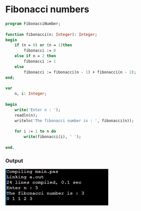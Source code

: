 # Fibonacci numbers

```pascal
program FibonacciNumber;

function fibonacci(n: Integer): Integer;
begin
    if (n = 0) or (n = 1)then
        fibonacci := 0
    else if n = 2 then
        fibonacci := 1
    else
        fibonacci := fibonacci(n - 1) + fibonacci(n - 2);
end;

var
    n, i: Integer;
    
begin
    write('Enter n : ');
    readln(n);
    writeln('The fibonacci number is : ', fibonacci(n));
    
    for i := 1 to n do
        write(fibonacci(i), ' ');
    
end.

```

### Output
![Fibonacci Result](images/1.png)


